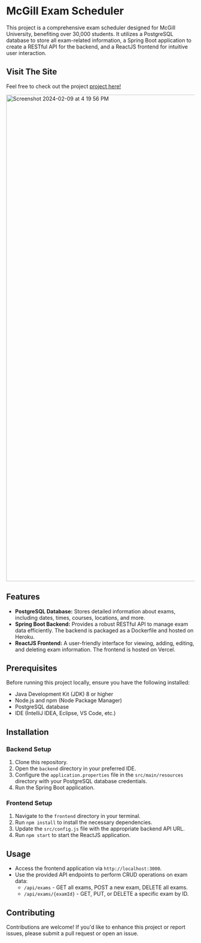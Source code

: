 # McGill Exam Scheduler

This project is a comprehensive exam scheduler designed for McGill University, benefiting over 30,000 students. It utilizes a PostgreSQL database to store all exam-related information, a Spring Boot application to create a RESTful API for the backend, and a ReactJS frontend for intuitive user interaction.

## Visit The Site

Feel free to check out the project [project here!](https://mcgillscheduler.vercel.app/)

<img width="1301" alt="Screenshot 2024-02-09 at 4 19 56 PM" src="https://github.com/Erik-Cupsa/McGill-Scheduler/assets/86483911/3d1bdbe8-8df7-4275-99b5-81bd564aed23">

## Features

- **PostgreSQL Database:** Stores detailed information about exams, including dates, times, courses, locations, and more.
- **Spring Boot Backend:** Provides a robust RESTful API to manage exam data efficiently. The backend is packaged as a Dockerfile and hosted on Heroku.
- **ReactJS Frontend:** A user-friendly interface for viewing, adding, editing, and deleting exam information. The frontend is hosted on Vercel.

## Prerequisites

Before running this project locally, ensure you have the following installed:

- Java Development Kit (JDK) 8 or higher
- Node.js and npm (Node Package Manager)
- PostgreSQL database
- IDE (IntelliJ IDEA, Eclipse, VS Code, etc.)

## Installation

### Backend Setup

1. Clone this repository.
2. Open the `backend` directory in your preferred IDE.
3. Configure the `application.properties` file in the `src/main/resources` directory with your PostgreSQL database credentials.
4. Run the Spring Boot application.

### Frontend Setup

1. Navigate to the `frontend` directory in your terminal.
2. Run `npm install` to install the necessary dependencies.
3. Update the `src/config.js` file with the appropriate backend API URL.
4. Run `npm start` to start the ReactJS application.

## Usage

- Access the frontend application via `http://localhost:3000`.
- Use the provided API endpoints to perform CRUD operations on exam data:
  - `/api/exams` - GET all exams, POST a new exam, DELETE all exams.
  - `/api/exams/{examId}` - GET, PUT, or DELETE a specific exam by ID.

## Contributing

Contributions are welcome! If you'd like to enhance this project or report issues, please submit a pull request or open an issue.
